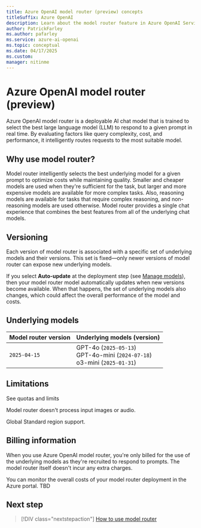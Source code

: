 ```yaml
---
title: Azure OpenAI model router (preview) concepts
titleSuffix: Azure OpenAI
description: Learn about the model router feature in Azure OpenAI Service.
author: PatrickFarley
ms.author: pafarley
ms.service: azure-ai-openai
ms.topic: conceptual 
ms.date: 04/17/2025
ms.custom: 
manager: nitinme
---
```


# Azure OpenAI model router (preview)

Azure OpenAI model router is a deployable AI chat model that is trained to select the best large language model (LLM) to respond to a given prompt in real time. By evaluating factors like query complexity, cost, and performance, it intelligently routes requests to the most suitable model. 

## Why use model router?

Model router intelligently selects the best underlying model for a given prompt to optimize costs while maintaining quality. Smaller and cheaper models are used when they're sufficient for the task, but larger and more expensive models are available for more complex tasks. Also, reasoning models are available for tasks that require complex reasoning, and non-reasoning models are used otherwise. Model router provides a single chat experience that combines the best features from all of the underlying chat models.

## Versioning 

Each version of model router is associated with a specific set of underlying models and their versions. This set is fixed&mdash;only newer versions of model router can expose new underlying models.

If you select **Auto-update** at the deployment step (see [Manage models](/azure/ai-services/openai/how-to/working-with-models?tabs=powershell#model-updates)), then your model router model automatically updates when new versions become available. When that happens, the set of underlying models also changes, which could affect the overall performance of the model and costs.

## Underlying models

|Model router version|Underlying models (version)|
|---|---|
|`2025-04-15`|GPT-4o (`2025-05-13`)</br>GPT-4o-mini (`2024-07-18`)</br>o3-mini (`2025-01-31`) |


## Limitations

See quotas and limits

Model router doesn't process input images or audio.

Global Standard region support.

## Billing information

When you use Azure OpenAI model router, you're only billed for the use of the underlying models as they're recruited to respond to prompts. The model router itself doesn't incur any extra charges.

You can monitor the overall costs of your model router deployment in the Azure portal. TBD

## Next step

> [!DIV class="nextstepaction"]
> [How to use model router](../how-to/model-router.md)
